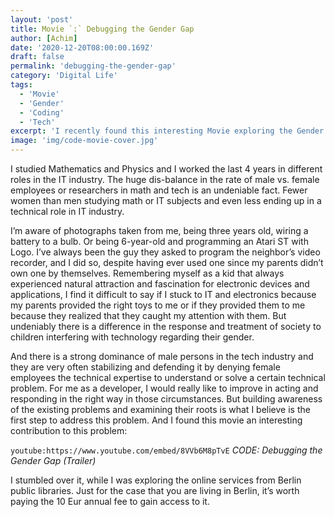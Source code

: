 ```yaml
---
layout: 'post'
title: Movie `:` Debugging the Gender Gap
author: [Achim]
date: '2020-12-20T08:00:00.169Z'
draft: false
permalink: 'debugging-the-gender-gap'
category: 'Digital Life'
tags:
  - 'Movie'
  - 'Gender'
  - 'Coding'
  - 'Tech'
excerpt: 'I recently found this interesting Movie exploring the Gender Gap in Coding. The movie tries to find explanations for the unequal distribution of people working in tech jobs/coding identifying them self as a male regarding female or non-binary people.'
image: 'img/code-movie-cover.jpg'
---
```


I studied Mathematics and Physics and I worked the last 4 years in different roles in the IT industry. The huge dis-balance in the rate of male vs. female employees or researchers in math and tech is an undeniable fact. Fewer women than men studying math or IT subjects and even less ending up in a technical role in IT industry.

I’m aware of photographs taken from me, being three years old, wiring a battery to a bulb. Or being 6-year-old and programming an Atari ST with Logo. I’ve always been the guy they asked to program the neighbor’s video recorder, and I did so, despite having ever used one since my parents didn’t own one by themselves. Remembering myself as a kid that always experienced natural attraction and fascination for electronic devices and applications, I find it difficult to say if I stuck to IT and electronics because my parents provided the right toys to me or if they provided them to me because they realized that they caught my attention with them. But undeniably there is a difference in the response and treatment of society to children interfering with technology regarding their gender.

And there is a strong dominance of male persons in the tech industry and they are very often stabilizing and defending it by denying female employees the technical expertise to understand or solve a certain technical problem. For me as a developer, I would really like to improve in acting and responding in the right way in those circumstances. But building awareness of the existing problems and examining their roots is what I believe is the first step to address this problem. And I found this movie an interesting contribution to this problem:

`youtube:https://www.youtube.com/embed/8VVb6M8pTvE`
_CODE: Debugging the Gender Gap (Trailer)_

I stumbled over it, while I was exploring the online services from Berlin public libraries. Just for the case that you are living in Berlin, it’s worth paying the 10 Eur annual fee to gain access to it.
